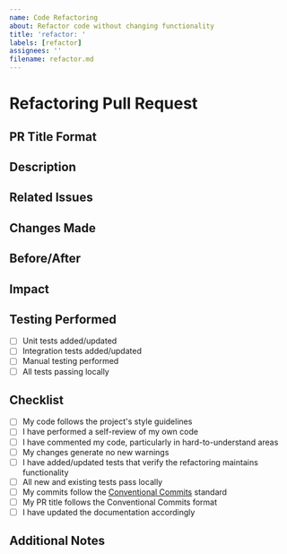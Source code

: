 ```yaml
---
name: Code Refactoring
about: Refactor code without changing functionality
title: 'refactor: '
labels: [refactor]
assignees: ''
filename: refactor.md
---
```


# Refactoring Pull Request

## PR Title Format

<!--
IMPORTANT: Your PR title should follow the Conventional Commit format:
refactor(<optional scope>): <description>

Examples:
- refactor(cli): improve command structure
- refactor(utils): simplify error handling
- refactor: extract common functionality into helper methods
-->

## Description

<!-- Provide a clear and concise description of the refactoring changes -->

<!-- Explain why this refactoring is necessary or beneficial -->

## Related Issues

<!-- Link to any related issues this PR addresses -->

<!-- Example: Closes #123 -->

## Changes Made

<!-- Describe the specific changes made in this refactoring -->

<!-- Highlight any important design decisions -->

## Before/After

<!-- If applicable, provide before/after code examples to illustrate the changes -->

## Impact

<!-- Describe the impact of these changes on:
     - Performance
     - Maintainability
     - Readability
     - Testability
-->

## Testing Performed

<!-- Describe the tests you ran to verify your changes -->

<!-- Include relevant details for your test configuration -->

- [ ] Unit tests added/updated
- [ ] Integration tests added/updated
- [ ] Manual testing performed
- [ ] All tests passing locally

## Checklist

<!-- Put an x in the boxes that apply -->

- [ ] My code follows the project's style guidelines
- [ ] I have performed a self-review of my own code
- [ ] I have commented my code, particularly in hard-to-understand areas
- [ ] My changes generate no new warnings
- [ ] I have added/updated tests that verify the refactoring maintains functionality
- [ ] All new and existing tests pass locally
- [ ] My commits follow the [Conventional Commits](https://www.conventionalcommits.org/) standard
- [ ] My PR title follows the Conventional Commits format
- [ ] I have updated the documentation accordingly

## Additional Notes

<!-- Add any other context about the refactoring here -->
